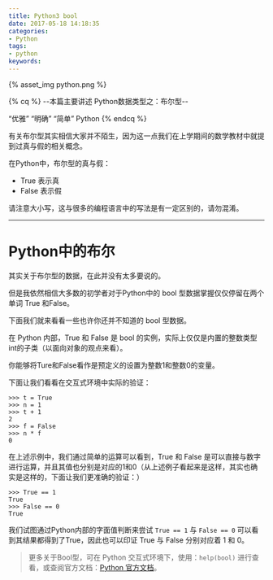 ```yaml
---
title: Python3 bool
date: 2017-05-18 14:18:35
categories:
- Python
tags:
- python
keywords:
---
```



{% asset_img python.png %}

{% cq %}
--本篇主要讲述 Python数据类型之：布尔型--

“优雅”    “明确”    “简单”
Python
{% endcq %}

<!--more-->


有关布尔型其实相信大家并不陌生，因为这一点我们在上学期间的数学教材中就提到过真与假的相关概念。

在Python中，布尔型的真与假：

- True 表示真
- False 表示假

请注意大小写，这与很多的编程语言中的写法是有一定区别的，请勿混淆。


****

# Python中的布尔

其实关于布尔型的数据，在此并没有太多要说的。

但是我依然相信大多数的初学者对于Python中的 bool 型数据掌握仅仅停留在两个单词 True 和False。

下面我们就来看看一些也许你还并不知道的 bool 型数据。

在 Python 内部，True 和 False 是 bool 的实例，实际上仅仅是内置的整数类型int的子类（以面向对象的观点来看）。

你能够将Ture和False看作是预定义的设置为整数1和整数0的变量。

下面让我们看看在交互式环境中实际的验证：
```
>>> t = True
>>> n = 1
>>> t + 1
2
>>> f = False
>>> n * f
0
```

在上述示例中，我们通过简单的运算可以看到，True 和 False 是可以直接与数字进行运算，并且其值也分别是对应的1和0（从上述例子看起来是这样，其实也确实是这样的，下面让我们更准确的验证：）
```
>>> True == 1
True
>>> False == 0
True
```

我们试图通过Python内部的字面值判断来尝试 `True == 1` 与 `False == 0` 可以看到其结果都得到了True，因此也可以印证 True 与 False 分别对应着 1 和 0。


> 更多关于Bool型，可在 Python 交互式环境下，使用：`help(bool)` 进行查看，或查阅官方文档：[Python 官方文档](https://docs.python.org/3/)。